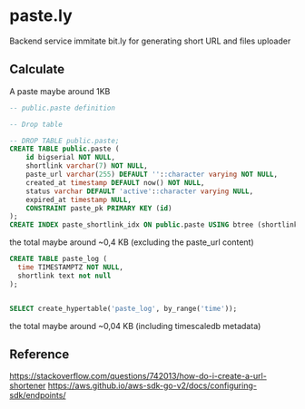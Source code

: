 # paste.ly
Backend service immitate bit.ly for generating short URL and files uploader


## Calculate

A paste maybe around 1KB
``` sql
-- public.paste definition

-- Drop table

-- DROP TABLE public.paste;
CREATE TABLE public.paste (
	id bigserial NOT NULL,
	shortlink varchar(7) NOT NULL,
	paste_url varchar(255) DEFAULT ''::character varying NOT NULL,
	created_at timestamp DEFAULT now() NOT NULL,
	status varchar DEFAULT 'active'::character varying NULL,
	expired_at timestamp NULL,
	CONSTRAINT paste_pk PRIMARY KEY (id)
);
CREATE INDEX paste_shortlink_idx ON public.paste USING btree (shortlink);
```

the total maybe around ~0,4 KB (excluding the paste_url content)


``` sql
CREATE TABLE paste_log (
  time TIMESTAMPTZ NOT NULL,
  shortlink text not null
);


SELECT create_hypertable('paste_log', by_range('time'));
```

the total maybe around ~0,04 KB (including timescaledb metadata)

## Reference

https://stackoverflow.com/questions/742013/how-do-i-create-a-url-shortener
https://aws.github.io/aws-sdk-go-v2/docs/configuring-sdk/endpoints/